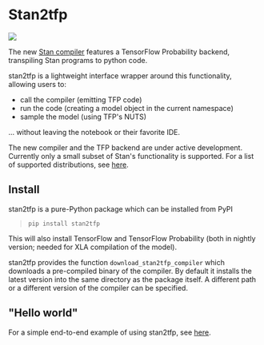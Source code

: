 # Stan2tfp

![](https://github.com/adamhaber/stan2tfp/workflows/CI/badge.svg)

The new [Stan compiler](https://github.com/stan-dev/stanc3) features a TensorFlow Probability backend, transpiling Stan programs to python code. 

stan2tfp is a lightweight interface wrapper around this functionality, allowing users to:

* call the compiler (emitting TFP code)
* run the code (creating a model object in the current namespace)
* sample the model (using TFP's NUTS)

... without leaving the notebook or their favorite IDE.

The new compiler and the TFP backend are under active development. Currently only a small subset of Stan's functionality is supported. For a list of supported distributions, see [here](https://github.com/adamhaber/stan2tfp/distributions.md).

## Install

stan2tfp is a pure-Python package which can be installed from PyPI

> `pip install stan2tfp`

This will also install TensorFlow and TensorFlow Probability (both in nightly version; needed for XLA compilation of the model). 

stan2tfp provides the function `download_stan2tfp_compiler` which downloads a pre-compiled binary of the compiler. By default it installs the latest version into the same directory as the package itself. A different path or a different version of the compiler can be specified.

## "Hello world"

For a simple end-to-end example of using stan2tfp, see [here](https://github.com/adamhaber/stan2tfp/examples/eight_schools_example.ipynb).

